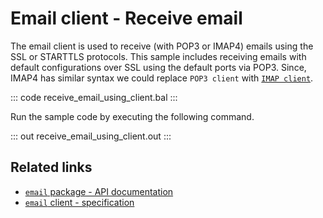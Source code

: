# Email client - Receive email

The email client is used to receive (with POP3 or IMAP4) emails using the SSL or STARTTLS protocols. This sample includes receiving emails with default configurations over SSL using the default ports via POP3. Since, IMAP4 has similar syntax we could replace `POP3 client` with [`IMAP client`](https://lib.ballerina.io/ballerina/email/latest/clients/ImapClient).

::: code receive_email_using_client.bal :::

Run the sample code by executing the following command.

::: out receive_email_using_client.out :::

## Related links
- [`email` package - API documentation](https://lib.ballerina.io/ballerina/email/latest/)
- [`email` client - specification](https://ballerina.io/spec/email/#3-client)
